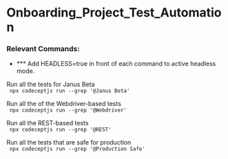 # Onboarding_Project_Test_Automation

### Relevant Commands:
- *** Add HEADLESS=true in front of each command to active headless mode.

Run all the tests for Janus Beta <br>
` npx codeceptjs run --grep '@Janus Beta'`

Run all the of the Webdriver-based tests<br>
` npx codeceptjs run --grep '@Webdriver'`

Run all the REST-based tests<br>
` npx codeceptjs run --grep '@REST'`

Run all the tests that are safe for production<br>
` npx codeceptjs run --grep '@Production Safe'`


